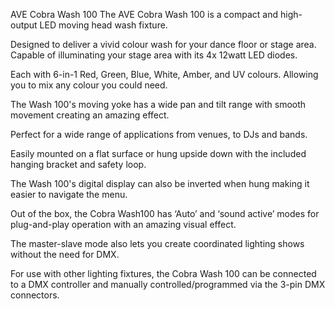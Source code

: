 AVE Cobra Wash 100
The AVE Cobra Wash 100 is a compact and high-output LED moving head wash fixture.

Designed to deliver a vivid colour wash for your dance floor or stage area. Capable of illuminating your stage area with its 4x 12watt LED diodes.

Each with 6-in-1 Red, Green, Blue, White, Amber, and UV colours. Allowing you to mix any colour you could need. 

The Wash 100's moving yoke has a wide pan and tilt range with smooth movement creating an amazing effect.

Perfect for a wide range of applications from venues, to DJs and bands. 

Easily mounted on a flat surface or hung upside down with the included hanging bracket and safety loop. 

The Wash 100's digital display can also be inverted when hung making it easier to navigate the menu.

Out of the box, the Cobra Wash100 has ‘Auto’ and ‘sound active’ modes for plug-and-play operation with an amazing visual effect. 

The master-slave mode also lets you create coordinated lighting shows without the need for DMX. 

For use with other lighting fixtures, the Cobra Wash 100 can be connected to a DMX controller and manually controlled/programmed via the 3-pin DMX connectors.
